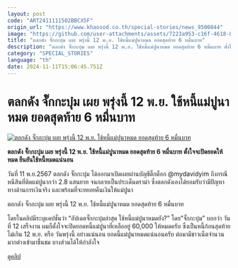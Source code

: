 ```yaml
---
layout: post
code: "ART2411111502BBCX5F"
origin_url: "https://www.khaosod.co.th/special-stories/news_9500844"
image: "https://github.com/user-attachments/assets/7223a953-c16f-4618-8193-7eeb6d116882"
title: "ตลกดัง จั๊กกะบุ๋ม เผย พรุ่งนี้ 12 พ.ย. ใช้หนี้แม่ปูนาหมด ยอดสุดท้าย 6 หมื่นบาท"
description: "ตลกดัง จั๊กกะบุ๋ม เผย พรุ่งนี้ 12 พ.ย. ใช้หนี้แม่ปูนาหมด ยอดสุดท้าย 6 หมื่นบาท ตั้งใจจะปิดยอดให้หมด ยืนยันใช้หนี้หมดแน่นอน"
category: "SPECIAL_STORIES"
language: "th"
date: 2024-11-11T15:06:45.751Z
---
```


# ตลกดัง จั๊กกะบุ๋ม เผย พรุ่งนี้ 12 พ.ย. ใช้หนี้แม่ปูนาหมด ยอดสุดท้าย 6 หมื่นบาท

[![ตลกดัง จั๊กกะบุ๋ม เผย พรุ่งนี้ 12 พ.ย. ใช้หนี้แม่ปูนาหมด ยอดสุดท้าย 6 หมื่นบาท](https://www.khaosod.co.th/wpapp/uploads/2024/11/jak2.jpg "ตลกดัง จั๊กกะบุ๋ม เผย พรุ่งนี้ 12 พ.ย. ใช้หนี้แม่ปูนาหมด ยอดสุดท้าย 6 หมื่นบาท")](https://www.khaosod.co.th/wpapp/uploads/2024/11/jak2.jpg)

**ตลกดัง จั๊กกะบุ๋ม เผย พรุ่งนี้ 12 พ.ย. ใช้หนี้แม่ปูนาหมด ยอดสุดท้าย 6 หมื่นบาท ตั้งใจจะปิดยอดให้หมด ยืนยันใช้หนี้หมดแน่นอน**

วันที่ 11 พ.ย.2567 ตลกดัง จั๊กกะบุ๋ม ได้ออกมาเปิดเผยผ่านบัญชีติ๊กต็อก @mydavidyim ถึงกรณีหนีสินที่ติดแม่ปูนากว่า 2.8 แสนยาท จนกลายเป็นประเด็นดราม่า ซึ่งตลกดังเองได้ยอมรับว่ามีปัญหาทางด้านการเงินจริง และพร้อมที่จะทยอยคืนเงินให้แม่ปูนา

ตลกดัง จั๊กกะบุ๋ม เผย พรุ่งนี้ 12 พ.ย. ใช้หนี้แม่ปูนาหมด ยอดสุดท้าย 6 หมื่นบาท

โดยในคลิปมีระบุแคปชั่นว่า “อัปเดตจั๊กกะบุ๋มล่าสุด ใช้หนี้แม่ปูนาหมดยัง?” โดย”จั๊กกะบุ๋ม” บอกว่า วันที่ 12 เสร็จงาน ผมก็ตั้งใจจะปิดยอดหนี้แม่ปูนาที่เหลืออยู่ 60,000 ให้หมดครับ ซึ่งเป็นหนี้ก้อนสุดท้าย ไม่เกิน 12 พ.ย. หรือ วันพรุ่งนี้ อย่างแน่นอน ยอดนี้แม่ปูนาหมดแน่นอนครับ ต่อมามีชาวเน็ตจำนวนมากต่างเข้ามาชื่นชม บางส่วนได้ให้กำลังใจ

[ดูคลิป](https://www.tiktok.com/@mydavidyim/video/7435619549002648850)